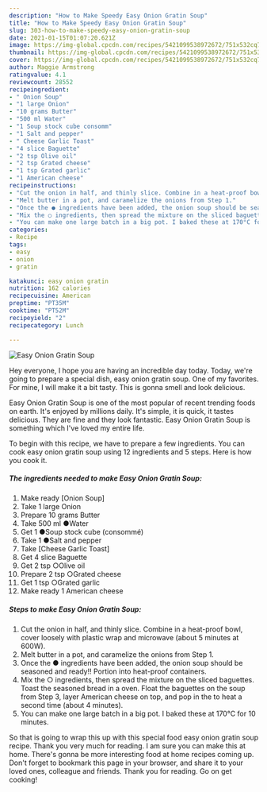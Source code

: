 ```yaml
---
description: "How to Make Speedy Easy Onion Gratin Soup"
title: "How to Make Speedy Easy Onion Gratin Soup"
slug: 303-how-to-make-speedy-easy-onion-gratin-soup
date: 2021-01-15T01:07:20.621Z
image: https://img-global.cpcdn.com/recipes/5421099538972672/751x532cq70/easy-onion-gratin-soup-recipe-main-photo.jpg
thumbnail: https://img-global.cpcdn.com/recipes/5421099538972672/751x532cq70/easy-onion-gratin-soup-recipe-main-photo.jpg
cover: https://img-global.cpcdn.com/recipes/5421099538972672/751x532cq70/easy-onion-gratin-soup-recipe-main-photo.jpg
author: Maggie Armstrong
ratingvalue: 4.1
reviewcount: 28552
recipeingredient:
- " Onion Soup"
- "1 large Onion"
- "10 grams Butter"
- "500 ml Water"
- "1 Soup stock cube consomm"
- "1 Salt and pepper"
- " Cheese Garlic Toast"
- "4 slice Baguette"
- "2 tsp Olive oil"
- "2 tsp Grated cheese"
- "1 tsp Grated garlic"
- "1 American cheese"
recipeinstructions:
- "Cut the onion in half, and thinly slice. Combine in a heat-proof bowl, cover loosely with plastic wrap and microwave (about 5 minutes at 600W)."
- "Melt butter in a pot, and caramelize the onions from Step 1."
- "Once the ● ingredients have been added, the onion soup should be seasoned and ready!! Portion into heat-proof containers."
- "Mix the ○ ingredients, then spread the mixture on the sliced baguettes. Toast the seasoned bread in a oven. Float the baguettes on the soup from Step 3, layer American cheese on top, and pop in the to heat a second time (about 4 minutes)."
- "You can make one large batch in a big pot. I baked these at 170°C for 10 minutes."
categories:
- Recipe
tags:
- easy
- onion
- gratin

katakunci: easy onion gratin 
nutrition: 162 calories
recipecuisine: American
preptime: "PT35M"
cooktime: "PT52M"
recipeyield: "2"
recipecategory: Lunch

---
```



![Easy Onion Gratin Soup](https://img-global.cpcdn.com/recipes/5421099538972672/751x532cq70/easy-onion-gratin-soup-recipe-main-photo.jpg)

Hey everyone, I hope you are having an incredible day today. Today, we're going to prepare a special dish, easy onion gratin soup. One of my favorites. For mine, I will make it a bit tasty. This is gonna smell and look delicious.



Easy Onion Gratin Soup is one of the most popular of recent trending foods on earth. It's enjoyed by millions daily. It's simple, it is quick, it tastes delicious. They are fine and they look fantastic. Easy Onion Gratin Soup is something which I've loved my entire life.


To begin with this recipe, we have to prepare a few ingredients. You can cook easy onion gratin soup using 12 ingredients and 5 steps. Here is how you cook it.

<!--inarticleads1-->

##### The ingredients needed to make Easy Onion Gratin Soup:

1. Make ready  [Onion Soup]
1. Take 1 large Onion
1. Prepare 10 grams Butter
1. Take 500 ml ●Water
1. Get 1 ●Soup stock cube (consommé)
1. Take 1 ●Salt and pepper
1. Take  [Cheese Garlic Toast]
1. Get 4 slice Baguette
1. Get 2 tsp ○Olive oil
1. Prepare 2 tsp ○Grated cheese
1. Get 1 tsp ○Grated garlic
1. Make ready 1 American cheese




<!--inarticleads2-->

##### Steps to make Easy Onion Gratin Soup:

1. Cut the onion in half, and thinly slice. Combine in a heat-proof bowl, cover loosely with plastic wrap and microwave (about 5 minutes at 600W).
1. Melt butter in a pot, and caramelize the onions from Step 1.
1. Once the ● ingredients have been added, the onion soup should be seasoned and ready!! Portion into heat-proof containers.
1. Mix the ○ ingredients, then spread the mixture on the sliced baguettes. Toast the seasoned bread in a oven. Float the baguettes on the soup from Step 3, layer American cheese on top, and pop in the to heat a second time (about 4 minutes).
1. You can make one large batch in a big pot. I baked these at 170°C for 10 minutes.




So that is going to wrap this up with this special food easy onion gratin soup recipe. Thank you very much for reading. I am sure you can make this at home. There's gonna be more interesting food at home recipes coming up. Don't forget to bookmark this page in your browser, and share it to your loved ones, colleague and friends. Thank you for reading. Go on get cooking!
